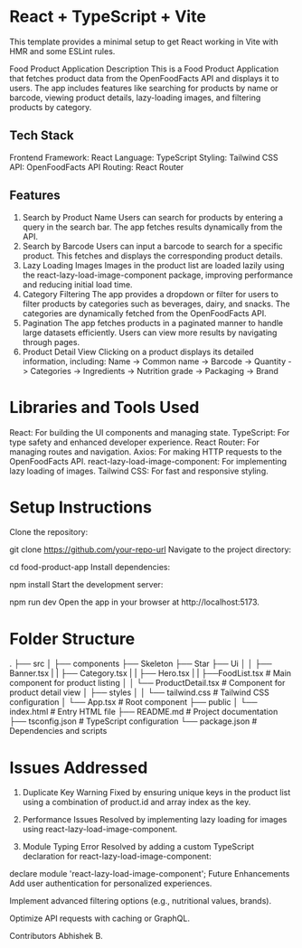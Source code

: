 # React + TypeScript + Vite

This template provides a minimal setup to get React working in Vite with HMR and some ESLint rules.

Food Product Application
Description
This is a Food Product Application that fetches product data from the OpenFoodFacts API and displays it to users. The app includes features like searching for products by name or barcode, viewing product details, lazy-loading images, and filtering products by category.

## Tech Stack

Frontend Framework: React
Language: TypeScript
Styling: Tailwind CSS
API: OpenFoodFacts API
Routing: React Router

## Features
1. Search by Product Name
Users can search for products by entering a query in the search bar. The app fetches results dynamically from the API.
2. Search by Barcode
Users can input a barcode to search for a specific product. This fetches and displays the corresponding product details.
3. Lazy Loading Images
Images in the product list are loaded lazily using the react-lazy-load-image-component package, improving performance and reducing initial load time.
4. Category Filtering
The app provides a dropdown or filter for users to filter products by categories such as beverages, dairy, and snacks. The categories are dynamically fetched from the OpenFoodFacts API.
5. Pagination
The app fetches products in a paginated manner to handle large datasets efficiently. Users can view more results by navigating through pages.
6. Product Detail View
Clicking on a product displays its detailed information, including:
Name -> Common name -> Barcode -> Quantity -> Categories -> Ingredients -> Nutrition grade -> Packaging -> Brand

# Libraries and Tools Used

React: For building the UI components and managing state.
TypeScript: For type safety and enhanced developer experience.
React Router: For managing routes and navigation.
Axios: For making HTTP requests to the OpenFoodFacts API.
react-lazy-load-image-component: For implementing lazy loading of images.
Tailwind CSS: For fast and responsive styling.

# Setup Instructions
Clone the repository:

git clone https://github.com/your-repo-url
Navigate to the project directory:

cd food-product-app
Install dependencies:

npm install
Start the development server:

npm run dev
Open the app in your browser at http://localhost:5173.

# Folder Structure
.
├── src
│   ├── components
    ├── Skeleton
    ├── Star
    ├── Ui
│   │   ├── Banner.tsx
|   |   ├── Category.tsx
|   |   ├── Hero.tsx
|   |   ├──FoodList.tsx  # Main component for product listing
│   │   └── ProductDetail.tsx  # Component for product detail view
│   ├── styles
│   │   └── tailwind.css  # Tailwind CSS configuration
│   └── App.tsx  # Root component
├── public
│   └── index.html  # Entry HTML file
├── README.md  # Project documentation
├── tsconfig.json  # TypeScript configuration
└── package.json  # Dependencies and scripts

# Issues Addressed

1. Duplicate Key Warning
Fixed by ensuring unique keys in the product list using a combination of product.id and array index as the key.
2. Performance Issues
Resolved by implementing lazy loading for images using react-lazy-load-image-component.

3. Module Typing Error
Resolved by adding a custom TypeScript declaration for react-lazy-load-image-component:

declare module 'react-lazy-load-image-component';
Future Enhancements
Add user authentication for personalized experiences.

Implement advanced filtering options (e.g., nutritional values, brands).

Optimize API requests with caching or GraphQL.

Contributors
Abhishek B.

